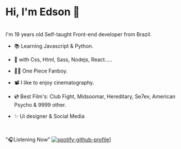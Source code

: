 Hi, I'm Edson :wave:
==============
<br />
I'm 19 years old Self-taught Front-end developer from Brazil.

- 📚 Learning Javascript & Python.

- 🎯 with Css, Html, Sass, Nodejs, React.....

- 🏴‍☠️ One Piece Fanboy.

- 📽 I like to enjoy cinematography.

- 💿 Best Film's: Club Fight, Midsoomar, Hereditary, Se7ev, American Psycho & 9999 other.

- ✨ Ui designer & Social Media 
<br />

"🎧Listening Now"
[![spotify-github-profile](https://spotify-github-profile.vercel.app/api/view?uid=vjgcapwajna68y8r09jxrsce8&cover_image=true&theme=default&bar_color=c11515&bar_color_cover=false)](https://github.com/kittinan/spotify-github-profile)]

